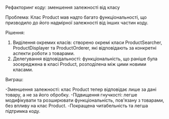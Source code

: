 Рефакторинг коду: зменшення залежності від класу

Проблема: Клас Product мав надто багато функціональності, що призводило до його надмірної залежності від інших частин коду.

Рішення:

1. Виділення окремих класів: створено окремі класи ProductSearcher, ProductDisplayer та ProductOrderer, які відповідають за конкретні аспекти роботи з товарами.
2. Делегування відповідальності: функціональність, що раніше була зосереджена в класі Product, розподілена між цими новими класами.

Виграш:

-Зменшення залежності: клас Product тепер відповідає лише за дані товару, а не за його обробку.
-Підвищення гнучкості: легше модифікувати та розширювати функціональність, пов'язану з товарами, без впливу на клас Product.
-Покращена читабельність та легша підтримка коду.